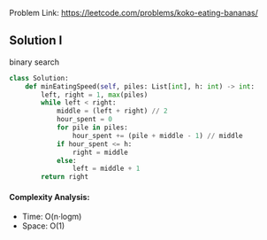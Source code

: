 Problem Link: https://leetcode.com/problems/koko-eating-bananas/



## Solution I
binary search

```python
class Solution:
    def minEatingSpeed(self, piles: List[int], h: int) -> int:
        left, right = 1, max(piles)
        while left < right:
            middle = (left + right) // 2
            hour_spent = 0
            for pile in piles:
                hour_spent += (pile + middle - 1) // middle
            if hour_spent <= h:
                right = middle
            else:
                left = middle + 1
        return right
```

#### Complexity Analysis:
- Time: O(n⋅logm)
- Space: O(1)